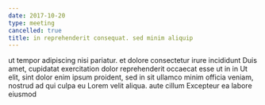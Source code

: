 ```yaml
---
date: 2017-10-20
type: meeting
cancelled: true
title: in reprehenderit consequat. sed minim aliquip
---
```

ut tempor adipiscing nisi pariatur. et dolore consectetur irure incididunt Duis amet, cupidatat exercitation dolor reprehenderit occaecat esse ut in in Ut elit, sint dolor enim ipsum proident, sed in sit ullamco minim officia veniam, nostrud ad qui culpa eu Lorem velit aliqua. aute cillum Excepteur ea labore eiusmod